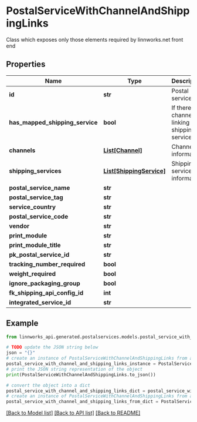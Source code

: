 # PostalServiceWithChannelAndShippingLinks

Class which exposes only those elements required by linnworks.net front end

## Properties

Name | Type | Description | Notes
------------ | ------------- | ------------- | -------------
**id** | **str** | Postal service ID | [optional] [readonly] 
**has_mapped_shipping_service** | **bool** | If there is channel linking with shipping service | [optional] 
**channels** | [**List[Channel]**](Channel.md) | Channel information | [optional] 
**shipping_services** | [**List[ShippingService]**](ShippingService.md) | Shipping service information | [optional] 
**postal_service_name** | **str** |  | [optional] 
**postal_service_tag** | **str** |  | [optional] 
**service_country** | **str** |  | [optional] 
**postal_service_code** | **str** |  | [optional] 
**vendor** | **str** |  | [optional] 
**print_module** | **str** |  | [optional] 
**print_module_title** | **str** |  | [optional] 
**pk_postal_service_id** | **str** |  | [optional] 
**tracking_number_required** | **bool** |  | [optional] 
**weight_required** | **bool** |  | [optional] 
**ignore_packaging_group** | **bool** |  | [optional] 
**fk_shipping_api_config_id** | **int** |  | [optional] 
**integrated_service_id** | **str** |  | [optional] 

## Example

```python
from linnworks_api.generated.postalservices.models.postal_service_with_channel_and_shipping_links import PostalServiceWithChannelAndShippingLinks

# TODO update the JSON string below
json = "{}"
# create an instance of PostalServiceWithChannelAndShippingLinks from a JSON string
postal_service_with_channel_and_shipping_links_instance = PostalServiceWithChannelAndShippingLinks.from_json(json)
# print the JSON string representation of the object
print(PostalServiceWithChannelAndShippingLinks.to_json())

# convert the object into a dict
postal_service_with_channel_and_shipping_links_dict = postal_service_with_channel_and_shipping_links_instance.to_dict()
# create an instance of PostalServiceWithChannelAndShippingLinks from a dict
postal_service_with_channel_and_shipping_links_from_dict = PostalServiceWithChannelAndShippingLinks.from_dict(postal_service_with_channel_and_shipping_links_dict)
```
[[Back to Model list]](../README.md#documentation-for-models) [[Back to API list]](../README.md#documentation-for-api-endpoints) [[Back to README]](../README.md)


